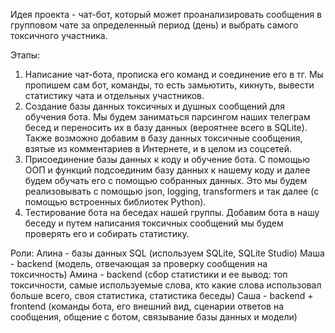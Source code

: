 Идея проекта - чат-бот, который может проанализировать сообщения в групповом чате за определенный период (день) и выбрать самого токсичного участника. 

Этапы:

1. Написание чат-бота, прописка его команд и соединение его в тг.
   Мы пропишем сам бот, команды, то есть замьютить, кикнуть, вывести статистику чата и отдельных участников.
2. Создание базы данных токсичных и душных сообщений для обучения бота.
   Мы будем заниматься парсингом наших телеграм бесед и переносить их в базу данных (вероятнее всего в SQLite). Также возможно добавим в базу данных токсичные сообщения, взятые из комментариев в Интернете, и в целом из соцсетей.
3. Присоединение базы данных к коду и обучение бота.
   С помощью ООП и функций подсоединим базу данных к нашему коду и далее будем обучать его с помощью собранных данных. Это мы будем реализовывать с помощью json, logging, transformers и так далее (с помощью встроенных библиотек Python).
4. Тестирование бота на беседах нашей группы.
   Добавим бота в нашу беседу и путем написания токсичных сообщений мы будем проверять его и собирать статистику.


Роли:
Алина - базы данных SQL (используем SQLite, SQLite Studio)
Маша - backend (модель, отвечающая за проверку сообщения на токсичность)
Амина - backend (сбор статистики и ее вывод: топ токсичности, самые используемые слова, кто какие слова использовал больше всего, своя статистика, статистика беседы)
Саша - backend + frontend (команды бота, его внешний вид, сценарии ответов на сообщения, общение с ботом, связывание базы данных и модели)
